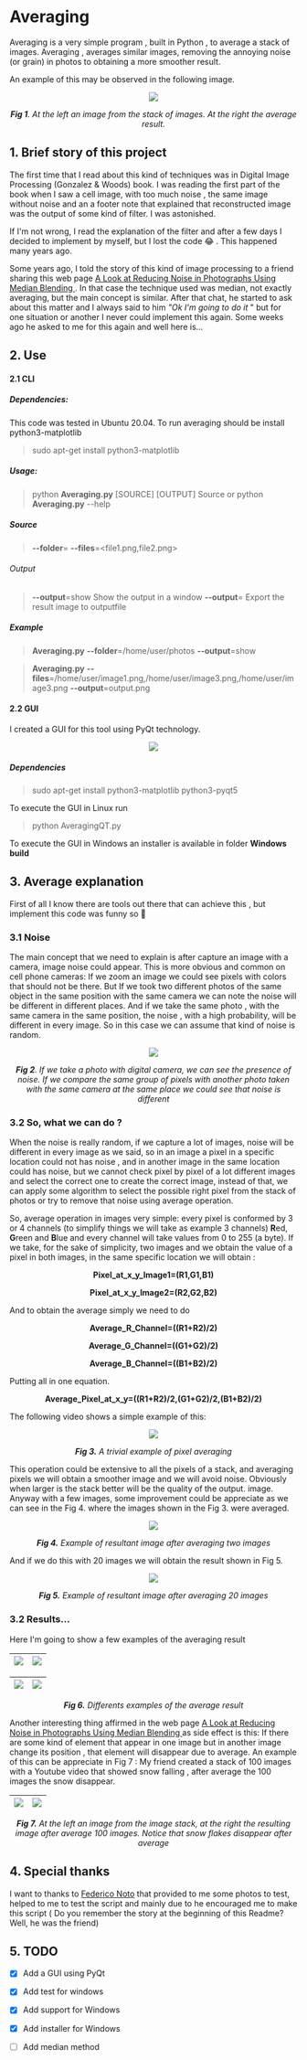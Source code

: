 

# Averaging

Averaging is a very simple program , built in Python , to average a stack of images.  Averaging , averages similar images, removing the annoying noise (or grain) in photos to obtaining a more smoother result.

An example of this may be observed in the following image.



<p align="center" ><img align="center" src="./ReadmeImages/Image1.png"> </p>

<p align="center" > <b> <i>Fig 1</b>. At the left an image from the stack of images. At the right the average result. </i></p>



## 1. Brief story of this project

The first time that I read about this kind of techniques was in Digital Image Processing (Gonzalez & Woods) book. I was reading the first part of the book  when  I saw a cell image, with too much noise , the same  image without noise and an a footer note that explained that reconstructed image was the output of some kind of filter. I was astonished.

If I'm not wrong, I read the explanation of the filter and after a few days I decided to implement by myself, but I lost the code  😂  . This happened many years ago.

Some years ago, I told the story of this kind of image processing to a friend sharing this web page <a href="https://petapixel.com/2013/05/29/a-look-at-reducing-noise-in-photographs-using-median-blending/">  A Look at Reducing Noise in Photographs Using Median Blending </a> .  In that case the technique used was median, not exactly averaging, but the main concept is similar. After that chat, he started to ask  about this matter and I always said to him <i>"Ok I'm going to do it </i>" but for one situation or another  I never could implement this again. Some weeks ago he asked to me for this again and well here is...



## 2. Use

#### 2.1  CLI 

##### Dependencies:

This code was tested in Ubuntu 20.04. To run averaging should be install python3-matplotlib

> sudo apt-get install python3-matplotlib

##### Usage: 

> python **Averaging.py**  [SOURCE] [OUTPUT] Source or python **Averaging.py**  --help

##### Source

> **--folder**=<folder> 
> **--files**=<file1.png,file2.png>

###### Output

>**--output**=show Show the output in a window 
> **--output**=<outputfile> Export the result image to outputfile

##### Example

> **Averaging.py** **--folder**=/home/user/photos **--output**=show 

> **Averaging.py** **--files**=/home/user/image1.png,/home/user/image3.png,/home/user/image3.png **--output**=output.png

#### 2.2 GUI

I created a GUI for this tool using PyQt technology.

<p align="center"><img src="./ReadmeImages/AveragingGUI.png"> </p>

##### Dependencies

> sudo apt-get install python3-matplotlib python3-pyqt5

To execute the GUI in Linux run

> python AveragingQT.py

To execute the GUI in Windows an installer is available in folder **Windows build**



## 3. Average explanation

First of all I know there are tools out there that can achieve this , but implement this code was funny so 🤷

### 3.1 Noise

The main concept that we need to explain  is   after capture an image with a camera, image noise could appear.  This is more obvious and common  on cell phone cameras: If we zoom an image we could see pixels with colors that should not be there. But If we took two different photos of the same object in the same position with the same camera we can note the noise will be different in different places. And if we take the same photo , with the same camera in the same position, the noise , with a high probability, will be different in every image. So in this case we can assume that kind of noise is random.

<p align="center"><img src="./ReadmeImages/Image2.gif"> </p>

<p align="center" > <b> <i>Fig 2</b>. If we take a photo with digital camera, we can see the presence of noise. If we compare the same group of pixels with another photo taken with the same camera at the same place we could see that noise is different </i></p>



### 3.2 So, what we can do ?

When the noise is really random, if we capture a lot of images, noise will be different in every image as we said, so in an image a pixel in a specific location could not has noise , and in another image in the same location could has noise, but we cannot check pixel by pixel of  a lot different images and select the correct one to create the correct image, instead of that,  we can apply some algorithm to select the possible right pixel from the stack of photos or try to remove that noise using average operation.

So, average operation in images very simple: every pixel is conformed by 3 or 4 channels (to simplify things we will take as example 3 channels) **R**ed, **G**reen and **B**lue and every channel will take values from 0 to 255 (a byte). If we take, for the sake of simplicity, two images and we obtain the value of a pixel in both images, in the same specific location we will obtain :



<p align="center" > <b> Pixel_at_x_y_Image1=(R1,G1,B1) </b> </p>

<p align="center" > <b> Pixel_at_x_y_Image2=(R2,G2,B2) </b> </p>

And to obtain the average simply we need to do

<p align="center" > <b> Average_R_Channel=((R1+R2)/2) </b> </p>

<p align="center" > <b> Average_G_Channel=((G1+G2)/2) </b> </p>

<p align="center" > <b> Average_B_Channel=((B1+B2)/2) </b></p>

Putting all in one equation.

<p align="center" > <b> Average_Pixel_at_x_y=((R1+R2)/2,(G1+G2)/2,(B1+B2)/2) </b></p>

The following video shows a simple example of this:

<p align="center"><img src="./ReadmeImages/Image3.gif"> </p>

<p align="center" > <b> <i>Fig 3.</b> A trivial example of pixel averaging </i></p>



This operation could be extensive to all the pixels of a stack, and averaging pixels we will obtain a smoother image and we will avoid noise. Obviously when larger is the stack better will be the quality of the output. image. Anyway with a few images, some improvement could  be appreciate as we can see in the Fig 4. where the images shown in the Fig 3. were averaged.



<p align="center"><img src="./ReadmeImages/Image4.gif"> </p>

<p align="center" > <b> <i>Fig 4.</b> Example of resultant image after averaging two images </i></p>



And if we do this with 20 images we will obtain the result shown in Fig 5.

<p align="center"><img src="./ReadmeImages/Image5.gif"> </p>

<p align="center" > <b> <i>Fig 5.</b> Example of resultant image after averaging 20 images </i></p>



### 3.2 Results...

Here I'm going to show a few examples of the averaging result

| <img src="./ReadmeImages/PadBeforeT.png"> | <img align="middle" src="./ReadmeImages/PadAfter.png"> |
| :---------------------------------------: | :----------------------------------------------------: |

| <img src="./ReadmeImages/LighterBefore.jpg"> | <img src="./ReadmeImages/LighterAfter.png"> |
| -------------------------------------------- | ------------------------------------------- |

<p align="center" > <b> <i>Fig 6.</b> Differents examples of the average result  </i></p>

Another interesting thing affirmed in the web page <a href="https://petapixel.com/2013/05/29/a-look-at-reducing-noise-in-photographs-using-median-blending/">  A Look at Reducing Noise in Photographs Using Median Blending </a>  as side effect is this: If there are some kind of element that appear in one image but in another image change its position , that element will disappear due to average. An example of this can be appreciate in Fig 7 :  My friend created a stack of 100 images with a Youtube video that showed snow falling , after average the 100 images the snow disappear.

| <img src="./ReadmeImages/CofeeBefore.jpg"> | <img src="./ReadmeImages/CofeeAfter.png"> |
| ------------------------------------------ | ----------------------------------------- |

<p align="center" > <b> <i>Fig 7.</b> At the left an image from the image stack, at the right the resulting image after average 100 images. Notice that snow flakes disappear after average  </i></p>



## 4. Special thanks

I want to thanks to <a href="https://notoapps.firebaseapp.com/">Federico Noto</a> that provided to me some photos to test, helped to me to test the script and mainly due to he  encouraged me to make this script ( Do you remember the story at the beginning of this Readme? Well, he was  the friend)

## 5. TODO

- [x] Add a GUI using PyQt
- [x] Add test  for windows
- [x] Add  support for Windows
- [x] Add installer for Windows
- [ ] Add median method

